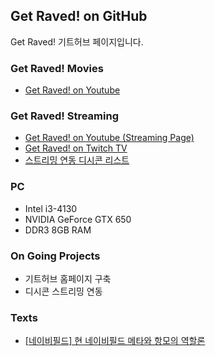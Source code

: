 ## Get Raved! on GitHub

Get Raved! 기트허브 페이지입니다.



### Get Raved! Movies

* [Get Raved! on Youtube](https://www.youtube.com/channel/UCddjChClpRKImlG8fepmypA)



### Get Raved! Streaming

* [Get Raved! on Youtube (Streaming Page)](https://www.youtube.com/channel/UCddjChClpRKImlG8fepmypA/live)
* [Get Raved! on Twitch TV](https://go.twitch.tv/trollingrave)
* [스트리밍 연동 디시콘 리스트](https://gist.githubusercontent.com/Get-Raved/57fbde60b5e19fcb31406d9cc0dc8600/raw/dccon_list.json)



### PC

* Intel i3-4130
* NVIDIA GeForce GTX 650
* DDR3 8GB RAM



### On Going Projects

* 기트허브 홈페이지 구축
* 디시콘 스트리밍 연동



### Texts

* [[네이비필드] 현 네이비필드 메타와 항모의 역할론](https://get-raved.github.io/text0001.md)
